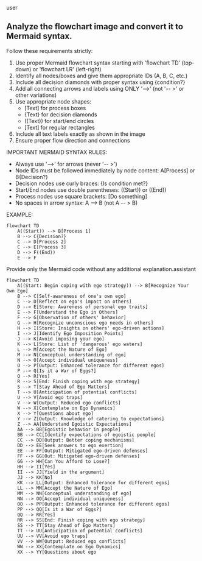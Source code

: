 user

## Analyze the flowchart image and convert it to Mermaid syntax.

Follow these requirements strictly:

1. Use proper Mermaid flowchart syntax starting with 'flowchart TD' (top-down) or 'flowchart LR' (left-right)
2. Identify all nodes/boxes and give them appropriate IDs (A, B, C, etc.)
3. Include all decision diamonds with proper syntax using {condition?}
4. Add all connecting arrows and labels using ONLY '-->' (not '-- >' or other variations)
5. Use appropriate node shapes:
   - [Text] for process boxes
   - {Text} for decision diamonds  
   - ((Text)) for start/end circles
   - [Text] for regular rectangles
6. Include all text labels exactly as shown in the image
7. Ensure proper flow direction and connections

IMPORTANT MERMAID SYNTAX RULES:
- Always use '-->' for arrows (never '-- >')
- Node IDs must be followed immediately by node content: A[Process] or B{Decision?}
- Decision nodes use curly braces: {Is condition met?}
- Start/End nodes use double parentheses: ((Start)) or ((End))
- Process nodes use square brackets: [Do something]
- No spaces in arrow syntax: A --> B (not A -- > B)

EXAMPLE:
```mermaid
flowchart TD
    A((Start)) --> B[Process 1]
    B --> C{Decision?}
    C --> D[Process 2]
    C --> E[Process 3]
    D --> F((End))
    E --> F
```

Provide only the Mermaid code without any additional explanation.assistant

```mermaid
flowchart TD
    A((Start: Begin coping with ego strategy)) --> B[Recognize Your Own Ego]
    B --> C[Self-awareness of one's own ego]
    C --> D[Reflect on ego's impact on others]
    D --> E[Store: Awareness of personal ego traits]
    E --> F[Understand the Ego in Others]
    F --> G[Observation of others' behavior]
    G --> H[Recognize unconscious ego needs in others]
    H --> I[Store: Insights on others' ego-driven actions]
    I --> J[Identify Ego Imposition Points]
    J --> K[Avoid imposing your ego]
    K --> L[Store: List of 'dangerous' ego waters]
    L --> M[Accept the Nature of Ego]
    M --> N[Conceptual understanding of ego]
    N --> O[Accept individual uniqueness]
    O --> P[Output: Enhanced tolerance for different egos]
    P --> Q[Is it a War of Eggs?]
    Q --> R[Yes]
    R --> S[End: Finish coping with ego strategy]
    S --> T[Stay Ahead of Ego Matters]
    T --> U[Anticipation of potential conflicts]
    U --> V[Avoid ego traps]
    V --> W[Output: Reduced ego conflicts]
    W --> X[Contemplate on Ego Dynamics]
    X --> Y[Questions about ego]
    Y --> Z[Output: Knowledge of catering to expectations]
    Z --> AA[Understand Egoistic Expectations]
    AA --> BB[Egoistic behavior in people]
    BB --> CC[Identify expectations of egoistic people]
    CC --> DD[Output: Better coping mechanisms]
    DD --> EE[Seek answers to ego exertion]
    EE --> FF[Output: Mitigated ego-driven defenses]
    FF --> GG[Out: Mitigated ego-driven defenses]
    GG --> HH[Can You Afford to Lose?]
    HH --> II[Yes]
    II --> JJ[Yield in the argument]
    JJ --> KK[No]
    KK --> LL[Output: Enhanced tolerance for different egos]
    LL --> MM[Accept the Nature of Ego]
    MM --> NN[Conceptual understanding of ego]
    NN --> OO[Accept individual uniqueness]
    OO --> PP[Output: Enhanced tolerance for different egos]
    PP --> QQ[Is it a War of Eggs?]
    QQ --> RR[Yes]
    RR --> SS[End: Finish coping with ego strategy]
    SS --> TT[Stay Ahead of Ego Matters]
    TT --> UU[Anticipation of potential conflicts]
    UU --> VV[Avoid ego traps]
    VV --> WW[Output: Reduced ego conflicts]
    WW --> XX[Contemplate on Ego Dynamics]
    XX --> YY[Questions about ego